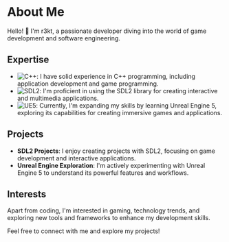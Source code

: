# About Me

Hello! 👋 I'm r3kt, a passionate developer diving into the world of game development and software engineering.

## Expertise

- ![C++](https://img.shields.io/badge/C++-Expert-purple): I have solid experience in C++ programming, including application development and game programming.
- ![SDL2](https://img.shields.io/badge/SDL2-Advanced-blue): I'm proficient in using the SDL2 library for creating interactive and multimedia applications.
- ![UE5](https://img.shields.io/badge/UE5-Learning-orange): Currently, I'm expanding my skills by learning Unreal Engine 5, exploring its capabilities for creating immersive games and applications.

## Projects

- **SDL2 Projects**: I enjoy creating projects with SDL2, focusing on game development and interactive applications.
- **Unreal Engine Exploration**: I'm actively experimenting with Unreal Engine 5 to understand its powerful features and workflows.

## Interests

Apart from coding, I'm interested in gaming, technology trends, and exploring new tools and frameworks to enhance my development skills.

Feel free to connect with me and explore my projects!

